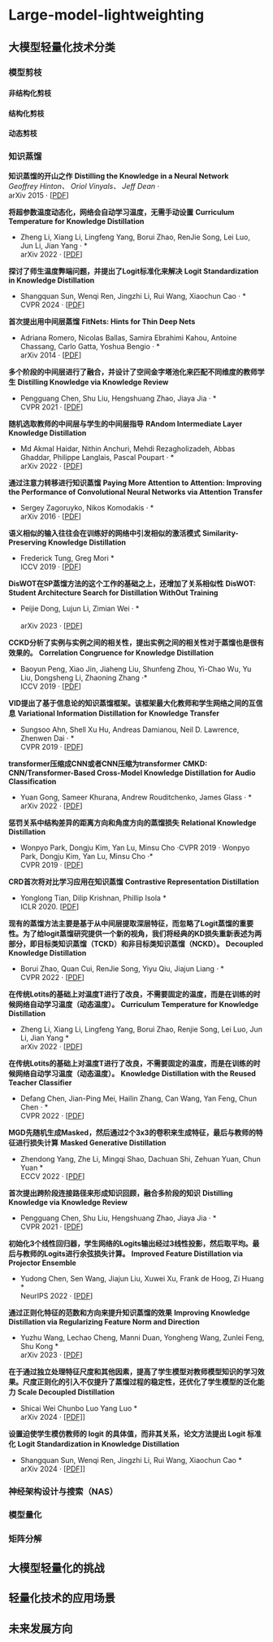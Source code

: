 # Large-model-lightweighting
## 大模型轻量化技术分类 
### 模型剪枝
#### 非结构化剪枝
#### 结构化剪枝
#### 动态剪枝
### 知识蒸馏

**知识蒸馏的开山之作**
**Distilling the Knowledge in a Neural Network**<br>
*Geoffrey Hinton、 Oriol Vinyals、 Jeff Dean ·*<br>
arXiv 2015  ·  [[PDF](https://arxiv.org/pdf/1503.02531v1)]

**将超参数温度动态化，网络会自动学习温度，无需手动设置**
**Curriculum Temperature for Knowledge Distillation**<br>
* Zheng Li, Xiang Li, Lingfeng Yang, Borui Zhao, RenJie Song, Lei Luo, Jun Li, Jian Yang · *<br>
arXiv 2022  ·  [[PDF](https://arxiv.org/pdf/2211.16231v3)]

**探讨了师生温度弊端问题，并提出了Logit标准化来解决**
**Logit Standardization in Knowledge Distillation**<br>
* Shangquan Sun, Wenqi Ren, Jingzhi Li, Rui Wang, Xiaochun Cao · *<br>
CVPR 2024  ·  [[PDF](https://arxiv.org/pdf/2403.01427v1)]

**首次提出用中间层蒸馏**
**FitNets: Hints for Thin Deep Nets**<br>
* Adriana Romero, Nicolas Ballas, Samira Ebrahimi Kahou, Antoine Chassang, Carlo Gatta, Yoshua Bengio · *<br>
arXiv 2014  ·  [[PDF](https://arxiv.org/pdf/1412.6550v4)]

**多个阶段的中间层进行了融合，并设计了空间金字塔池化来匹配不同维度的教师学生**
**Distilling Knowledge via Knowledge Review**<br>
* Pengguang Chen, Shu Liu, Hengshuang Zhao, Jiaya Jia · *<br>
CVPR 2021  ·  [[PDF](https://arxiv.org/pdf/2104.09044v1)]

**随机选取教师的中间层与学生的中间层指导**
**RAndom Intermediate Layer Knowledge Distillation**<br>
* Md Akmal Haidar, Nithin Anchuri, Mehdi Rezagholizadeh, Abbas Ghaddar, Philippe Langlais, Pascal Poupart · *<br>
arXiv 2022  ·  [[PDF](https://arxiv.org/pdf/2109.10164)]

**通过注意力转移进行知识蒸馏**
**Paying More Attention to Attention: Improving the Performance of Convolutional Neural Networks via Attention Transfer**<br>
* Sergey Zagoruyko, Nikos Komodakis · *<br>
arXiv 2016  ·  [[PDF](https://arxiv.org/pdf/1612.03928v3)]  

**语义相似的输入往往会在训练好的网络中引发相似的激活模式**
**Similarity-Preserving Knowledge Distillation**<br>
* Frederick Tung, Greg Mori *<br>
ICCV 2019  ·  [[PDF](https://arxiv.org/pdf/1907.09682v2)]

**DisWOT在SP蒸馏方法的这个工作的基础之上，还增加了关系相似性**
**DisWOT: Student Architecture Search for Distillation WithOut Training**<br>
* Peijie Dong, Lujun Li, Zimian Wei · *<br>  
arXiv 2023  ·  [[PDF](https://arxiv.org/pdf/2303.15678v1)]  

**CCKD分析了实例与实例之间的相关性，提出实例之间的相关性对于蒸馏也是很有效果的。**
**Correlation Congruence for Knowledge Distillation**<br>
*  Baoyun Peng, Xiao Jin, Jiaheng Liu, Shunfeng Zhou, Yi-Chao Wu, Yu Liu, Dongsheng Li, Zhaoning Zhang ·*<br>
ICCV 2019  ·  [[PDF](https://arxiv.org/pdf/1904.01802v1)]

**VID提出了基于信息论的知识蒸馏框架。该框架最大化教师和学生网络之间的互信息**
**Variational Information Distillation for Knowledge Transfer**<br>
*  Sungsoo Ahn, Shell Xu Hu, Andreas Damianou, Neil D. Lawrence, Zhenwen Dai · *<br>
CVPR 2019  ·  [[PDF](https://arxiv.org/pdf/1904.05835v1)]

**transformer压缩成CNN或者CNN压缩为transformer**
**CMKD: CNN/Transformer-Based Cross-Model Knowledge Distillation for Audio Classification**<br>
*  Yuan Gong, Sameer Khurana, Andrew Rouditchenko, James Glass · * <br>
arXiv 2022  · [[PDF](https://arxiv.org/pdf/2203.06760v1)]

**惩罚关系中结构差异的距离方向和角度方向的蒸馏损失**
**Relational Knowledge Distillation**<br>
* Wonpyo Park, Dongju Kim, Yan Lu, Minsu Cho ·CVPR 2019  ·  Wonpyo Park, Dongju Kim, Yan Lu, Minsu Cho ·* <br>
CVPR 2019  ·  [[PDF](https://arxiv.org/pdf/1904.05068v2)]

**CRD首次将对比学习应用在知识蒸馏**
**Contrastive Representation Distillation**<br>
* Yonglong Tian, Dilip Krishnan, Phillip Isola * <br>
ICLR 2020.    [[PDF](https://arxiv.org/pdf/1910.10699v2)]

**现有的蒸馏方法主要是基于从中间层提取深层特征，而忽略了Logit蒸馏的重要性。为了给logit蒸馏研究提供一个新的视角，我们将经典的KD损失重新表述为两部分，即目标类知识蒸馏（TCKD）和非目标类知识蒸馏（NCKD）。**
**Decoupled Knowledge Distillation**<br>
*  Borui Zhao, Quan Cui, RenJie Song, Yiyu Qiu, Jiajun Liang · *<br>
CVPR 2022  ·  [[PDF](https://arxiv.org/pdf/2203.08679v2)]

**在传统Lotits的基础上对温度T进行了改良，不需要固定的温度，而是在训练的时候网络自动学习温度（动态温度）。**
**Curriculum Temperature for Knowledge Distillation**<br>
* Zheng Li, Xiang Li, Lingfeng Yang, Borui Zhao, Renjie Song, Lei Luo, Jun Li, Jian Yang *<br>
arXiv 2022  ·  [[PDF](https://arxiv.org/pdf/2211.16231)] 

**在传统Lotits的基础上对温度T进行了改良，不需要固定的温度，而是在训练的时候网络自动学习温度（动态温度）。**
**Knowledge Distillation with the Reused Teacher Classifier**<br>
* Defang Chen, Jian-Ping Mei, Hailin Zhang, Can Wang, Yan Feng, Chun Chen · *<br>
CVPR 2022  ·  [[PDF](https://arxiv.org/pdf/2203.14001v1)]

**MGD先随机生成Masked，然后通过2个3x3的卷积来生成特征，最后与教师的特征进行损失计算**
**Masked Generative Distillation**<br>
* Zhendong Yang, Zhe Li, Mingqi Shao, Dachuan Shi, Zehuan Yuan, Chun Yuan *<br>
ECCV 2022  · [[PDF](https://arxiv.org/pdf/2205.01529)]

**首次提出跨阶段连接路径来形成知识回顾，融合多阶段的知识**
**Distilling Knowledge via Knowledge Review**<br>
*  Pengguang Chen, Shu Liu, Hengshuang Zhao, Jiaya Jia · *<br>
CVPR 2021  ·  [[PDF](https://arxiv.org/pdf/2104.09044v1)]

**初始化3个线性回归器，学生网络的Logits输出经过3线性投影，然后取平均。最后与教师的Logits进行余弦损失计算。**
**Improved Feature Distillation via Projector Ensemble**<br>
* Yudong Chen, Sen Wang, Jiajun Liu, Xuwei Xu, Frank de Hoog, Zi Huang *<br>
NeurIPS 2022  ·  [[PDF](https://arxiv.org/pdf/2210.15274)]

**通过正则化特征的范数和方向来提升知识蒸馏的效果**
**Improving Knowledge Distillation via Regularizing Feature Norm and Direction**<br>
* Yuzhu Wang, Lechao Cheng, Manni Duan, Yongheng Wang, Zunlei Feng, Shu Kong *<br>
arXiv 2023   ·  [[PDF](https://arxiv.org/pdf/2305.17007)]

**在于通过独立处理特征尺度和其他因素，提高了学生模型对教师模型知识的学习效果。尺度正则化的引入不仅提升了蒸馏过程的稳定性，还优化了学生模型的泛化能力**
**Scale Decoupled Distillation**<br>
* Shicai Wei Chunbo Luo Yang Luo *<br>
arXiv 2024   ·  [[PDF]](https://arxiv.org/pdf/2403.13512)]

**设置迫使学生模仿教师的 logit 的具体值，而非其关系，论文方法提出 Logit 标准化**
**Logit Standardization in Knowledge Distillation**
* Shangquan Sun, Wenqi Ren, Jingzhi Li, Rui Wang, Xiaochun Cao *<br>
arXiv 2024   ·  [[PDF]](https://arxiv.org/pdf/2403.01427)]
### 神经架构设计与搜索（NAS）
### 模型量化
### 矩阵分解
## 大模型轻量化的挑战
## 轻量化技术的应用场景
## 未来发展方向
